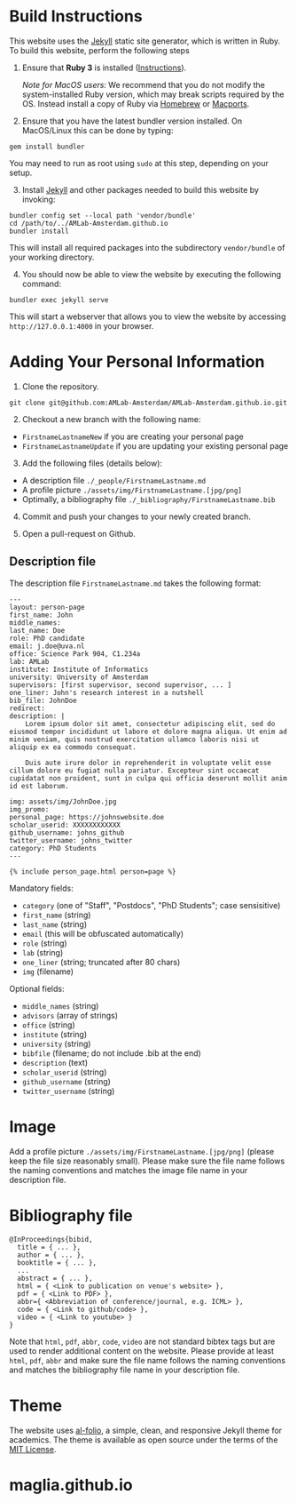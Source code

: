 # Build Instructions

This website uses the [Jekyll](https://jekyllrb.com/) static site generator, which is written in Ruby. To build this website, perform the following steps

1. Ensure that **Ruby 3** is installed ([Instructions](https://www.ruby-lang.org/en/documentation/installation)). 

    *Note for MacOS users:* We recommend that you do not modify the system-installed Ruby version, which may break scripts required by the OS. Instead install a copy of Ruby via [Homebrew](https://brew.sh/) or [Macports](https://www.macports.org/).

2. Ensure that you have the latest bundler version installed. On MacOS/Linux this can be done by typing:
```
gem install bundler
```
You may need to run as root using `sudo` at this step, depending on your setup. 

3. Install [Jekyll](https://jekyllrb.com/) and other packages needed to build this website by invoking:
```
bundler config set --local path 'vendor/bundle'
cd /path/to/../AMLab-Amsterdam.github.io
bundler install
```
This will install all required packages into the subdirectory `vendor/bundle` of your working directory.

4. You should now be able to view the website by executing the following command:
```
bundler exec jekyll serve
```
This will start a webserver that allows you to view the website by accessing `http://127.0.0.1:4000` in your browser.

# Adding Your Personal Information 

1. Clone the repository.
```
git clone git@github.com:AMLab-Amsterdam/AMLab-Amsterdam.github.io.git
```
2. Checkout a new branch with the following name:
- ```FirstnameLastnameNew``` if you are creating your personal page
- ```FirstnameLastnameUpdate``` if you are updating your existing personal page

3. Add the following files (details below):
- A description file ```./_people/FirstnameLastname.md```
- A profile picture ```./assets/img/FirstnameLastname.[jpg/png]```
- Optimally, a bibliography file ```./_bibliography/FirstnameLastname.bib```

4. Commit and push your changes to your newly created branch.

5. Open a pull-request on Github.

## Description file

The description file ```FirstnameLastname.md``` takes the following format:

```
---
layout: person-page
first_name: John
middle_names: 
last_name: Doe
role: PhD candidate
email: j.doe@uva.nl
office: Science Park 904, C1.234a 
lab: AMLab
institute: Institute of Informatics
university: University of Amsterdam
supervisors: [first supervisor, second supervisor, ... ]
one_liner: John's research interest in a nutshell
bib_file: JohnDoe
redirect: 
description: |
    Lorem ipsum dolor sit amet, consectetur adipiscing elit, sed do eiusmod tempor incididunt ut labore et dolore magna aliqua. Ut enim ad minim veniam, quis nostrud exercitation ullamco laboris nisi ut aliquip ex ea commodo consequat.

    Duis aute irure dolor in reprehenderit in voluptate velit esse cillum dolore eu fugiat nulla pariatur. Excepteur sint occaecat cupidatat non proident, sunt in culpa qui officia deserunt mollit anim id est laborum.

img: assets/img/JohnDoe.jpg
img_promo: 
personal_page: https://johnswebsite.doe
scholar_userid: XXXXXXXXXXXX
github_username: johns_github
twitter_username: johns_twitter
category: PhD Students 
---

{% include person_page.html person=page %}
```

Mandatory fields: 

- `category` (one of "Staff", "Postdocs", "PhD Students"; case sensisitive)
- `first_name` (string)
- `last_name` (string)
- `email` (this will be obfuscated automatically)
- `role` (string)
- `lab` (string)
- `one_liner` (string; truncated after 80 chars)
- `img` (filename)

Optional fields:

- `middle_names` (string)
- `advisors` (array of strings)
- `office` (string)
- `institute` (string)
- `university` (string)
- `bibfile` (filename; do not include .bib at the end)
- `description` (text)
- `scholar_userid` (string)
- `github_username` (string)
- `twitter_username` (string)

# Image
Add a profile picture ```./assets/img/FirstnameLastname.[jpg/png]``` (please keep the file size reasonably small). 
Please make sure the file name follows the naming conventions and matches the image file name in your description file.

# Bibliography file

```
@InProceedings{bibid, 
  title = { ... },
  author = { ... },
  booktitle = { ... },
  ...
  abstract = { ... },
  html = { <Link to publication on venue's website> },
  pdf = { <Link to PDF> },
  abbr={ <Abbreviation of conference/journal, e.g. ICML> },
  code = { <Link to github/code> },
  video = { <Link to youtube> }
}
```
Note that ```html```, ```pdf```, ```abbr```, ```code```, ```video``` are not standard bibtex tags but are used to render additional content on the website. Please provide at least ```html```, ```pdf```, ```abbr``` and make sure the file name follows the naming conventions and matches the bibliography file name in your description file.

# Theme 

The website uses [al-folio](https://github.com/AMLab-Amsterdam/AMLab-Amsterdam.github.io), a simple, clean, and responsive Jekyll theme for academics. The theme is available as open source under the terms of the [MIT License](https://opensource.org/licenses/MIT).
# maglia.github.io
